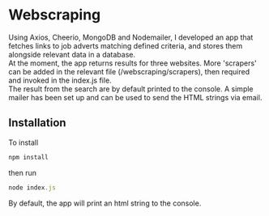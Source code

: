 # Webscraping  
 
Using Axios, Cheerio, MongoDB and Nodemailer, I developed an app that fetches links to job adverts matching defined criteria, and stores them alongside relevant data in a database.  
At the moment, the app returns results for three websites. More 'scrapers' can be added in the relevant file (/webscraping/scrapers), then required and invoked in the index.js file.  
The result from the search are by default printed to the console. A simple mailer has been set up and can be used to send the HTML strings via email.  

## Installation 
To install 
```javascript
npm install 
```
then run 
```javascript
node index.js 
```
By default, the app will print an html string to the console. 